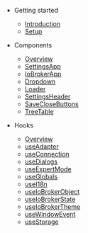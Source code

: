 -   Getting started

    -   [Introduction](README.md)
    -   [Setup](getting-started/setup.md)

-   Components

    -   [Overview](components/index.md)
    -   [SettingsApp](components/SettingsApp.md)
    -   [IoBrokerApp](components/IoBrokerApp.md)
    -   [Dropdown](components/Dropdown.md)
    -   [Loader](components/Loader.md)
    -   [SettingsHeader](components/SettingsHeader.md)
    -   [SaveCloseButtons](components/SaveCloseButtons.md)
    -   [TreeTable](components/TreeTable.md)


-   Hooks

    -   [Overview](hooks/index.md)
    -   [useAdapter](hooks/useAdapter.md)
    -   [useConnection](hooks/useConnection.md)
    -   [useDialogs](hooks/useDialogs.md)
    -   [useExpertMode](hooks/useExpertMode.md)
    -   [useGlobals](hooks/useGlobals.md)
    -   [useI18n](hooks/useI18n.md)
    -   [useIoBrokerObject](hooks/useIoBrokerObject.md)
    -   [useIoBrokerState](hooks/useIoBrokerState.md)
    -   [useIoBrokerTheme](hooks/useIoBrokerTheme.md)
    -   [useWindowEvent](hooks/useWindowEvent.md)
    -   [useStorage](hooks/useStorage.md)

